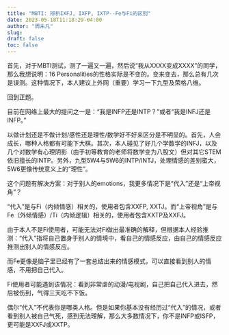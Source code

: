 ```yaml
---
title: "MBTI: 辨析IXFJ, IXFP, IXTP--Fe与Fi的区别"
date: 2023-05-18T11:18:29-04:00
author: "周未凡"
slug:
draft: false
toc: false
---
```

<p>首先，对于MBTI测试，测了一遍又一遍，然后说“我从XXXX变成XXXX”的同学，那么我想说明：16 Personalities的性格实际是不变的。变来变去，那么总有几次是误测。这种情况下，本人建议上外网（重要）学习一下九型及荣格八维。</p>
<p>回到正题。</p>
<p>目前在网络上最大的提问之一是：“我是INFP还是INTP？”或者“我是INFJ还是INFP。”</p>
<p>以做计划还是不做计划/感性还是理性/数学好不好来区分是不明显的。首先，人会成长，哪种人格都有可能下大棋。其次，本人碰见了好几个学数学的INFJ，以及几个对数学有心理阴影（由于初等教育的老师将数学变为八股文）但对其它STEM依旧擅长的INTP。另外，九型5W4与5W6的INTP/INTJ，处理情感的差别蛮大，5W6更像传统意义上的“理性”。</p>
<p>这个问题有解决方案：对于别人的emotions，我更多情况下是“代入”还是“上帝视角”？</p>
<p>“代入”是与Fi（内倾情感）相关的，使用者包含XXFP, XXTJ。而“上帝视角”是与Fe（外倾情感）/Ti（内倾逻辑）相关的，使用者包含XXTP及XXFJ。</p>
<p>由于本人不是Fi使用者，可能无法对Fi做出最准确的解释，但根据本人经验推测：“代入”指将自己置身于别人的情境中，看自己的情感反应，由自己的情感反应推测出别人的情感反应。</p>
<p>而Fe更像是脑子里已经有了一套总结出来的情感模式，可以直接看到别人的情感，不用把自己代入。</p>
<p>Fi使用者可能遇到该情况：看到非常虐的动漫/电视剧，自己把自己代入进去，然后被伤到，气得三天吃不下饭。</p>
<p>偶尔“代入”不代表你是哪类人格。但是如果你基本没有经历过“代入”的情况，或者看到别人被自己气死，感到无法理解，那么大多数情况下，你不是INFP或ISFP，更可能是XXFJ或XXTP。</p>